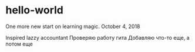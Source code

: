 # hello-world
One more new start on learning magic. October 4, 2018

Inspired lazzy accountant
Проверяю работу гита
Добавляю что-то еще, а потом еще
